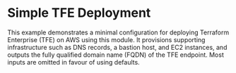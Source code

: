 # Simple TFE Deployment

This example demonstrates a minimal configuration for deploying Terraform 
Enterprise (TFE) on AWS using this module. It provisions supporting 
infrastructure such as DNS records, a bastion host, and EC2 instances, and 
outputs the fully qualified domain name (FQDN) of the TFE endpoint. Most
inputs are omitted in favour of using defaults.
